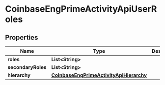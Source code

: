 
# CoinbaseEngPrimeActivityApiUserRoles

## Properties
Name | Type | Description | Notes
------------ | ------------- | ------------- | -------------
**roles** | **List&lt;String&gt;** |  |  [optional]
**secondaryRoles** | **List&lt;String&gt;** |  |  [optional]
**hierarchy** | [**CoinbaseEngPrimeActivityApiHierarchy**](CoinbaseEngPrimeActivityApiHierarchy.md) |  |  [optional]




